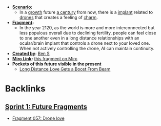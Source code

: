 - **[Scenario](<Scenario.md>):** 
    - In a [growth](<growth.md>) future [a century](<a century.md>) from now, there is a [implant](<implant.md>) related to [drones](<drones.md>) that creates a feeling of [charm](<charm.md>).
- **[Fragment](<Fragment.md>):** 
    - In the year 2120, as the world is more and more interconnected but less populous overall due to declining fertility, people can feel close to one another even in a long distance relationships with an ocular/brain implant that controls a drone next to your loved one. When not actively controlling the drone, AI can maintain continuity.
- **[Created by](<Created by.md>):** [Ben S](<Ben S.md>)
- **[Miro Link](<Miro Link.md>):** [this fragment on Miro](https://miro.com/app/board/o9J_kpEmVVk=/?moveToWidget=3074457348949446744&cot=11)
- **Pockets of this future visible in the present**
    - [Long Distance Love Gets a Boost From Beam](https://suitabletech.com/news/blog/full/1389-long-distance-love-gets-a-boost-from-beam)

# Backlinks
## [Sprint 1: Future Fragments](<Sprint 1: Future Fragments.md>)
- [Fragment 057: Drone love](<Fragment 057: Drone love.md>)

